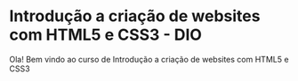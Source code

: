 # Introdução a criação de websites com HTML5 e CSS3 - DIO

Ola! Bem vindo ao curso de Introdução a criação de websites com HTML5 e CSS3

